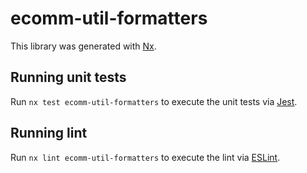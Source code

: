 # ecomm-util-formatters

This library was generated with [Nx](https://nx.dev).

## Running unit tests

Run `nx test ecomm-util-formatters` to execute the unit tests via [Jest](https://jestjs.io).

## Running lint

Run `nx lint ecomm-util-formatters` to execute the lint via [ESLint](https://eslint.org/).

